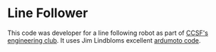 # Line Follower

This code was developer for a line following robot as part of [CCSF's engineering club](https://sites.google.com/a/mail.ccsf.edu/ccsf-engineering-club/). It uses Jim Lindbloms excellent [ardumoto code](https://learn.sparkfun.com/tutorials/ardumoto-shield-hookup-guide/example-code).
